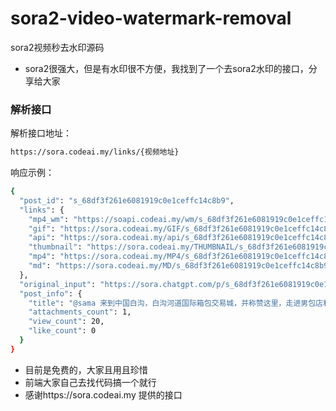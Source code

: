 # sora2-video-watermark-removal
sora2视频秒去水印源码
- sora2很强大，但是有水印很不方便，我找到了一个去sora2水印的接口，分享给大家

### 解析接口
解析接口地址：
```bash
https://sora.codeai.my/links/{视频地址}
```
响应示例：
```bash
{
  "post_id": "s_68df3f261e6081919c0e1ceffc14c8b9",
  "links": {
    "mp4_wm": "https://soapi.codeai.my/wm/s_68df3f261e6081919c0e1ceffc14c8b9.mp4",
    "gif": "https://sora.codeai.my/GIF/s_68df3f261e6081919c0e1ceffc14c8b9.gif",
    "api": "https://sora.codeai.my/api/s_68df3f261e6081919c0e1ceffc14c8b9",
    "thumbnail": "https://sora.codeai.my/THUMBNAIL/s_68df3f261e6081919c0e1ceffc14c8b9.webp",
    "mp4": "https://sora.codeai.my/MP4/s_68df3f261e6081919c0e1ceffc14c8b9.mp4",
    "md": "https://sora.codeai.my/MD/s_68df3f261e6081919c0e1ceffc14c8b9.mp4"
  },
  "original_input": "https://sora.chatgpt.com/p/s_68df3f261e6081919c0e1ceffc14c8b9",
  "post_info": {
    "title": "@sama 来到中国白沟，白沟河道国际箱包交易城，并称赞这里，走进男包店和店主沟通，并且拿起一个包背在身上，然后称赞这个包包，全程中文交流",
    "attachments_count": 1,
    "view_count": 20,
    "like_count": 0
  }
}
```
- 目前是免费的，大家且用且珍惜
- 前端大家自己去找代码搞一个就行
- 感谢https://sora.codeai.my 提供的接口
